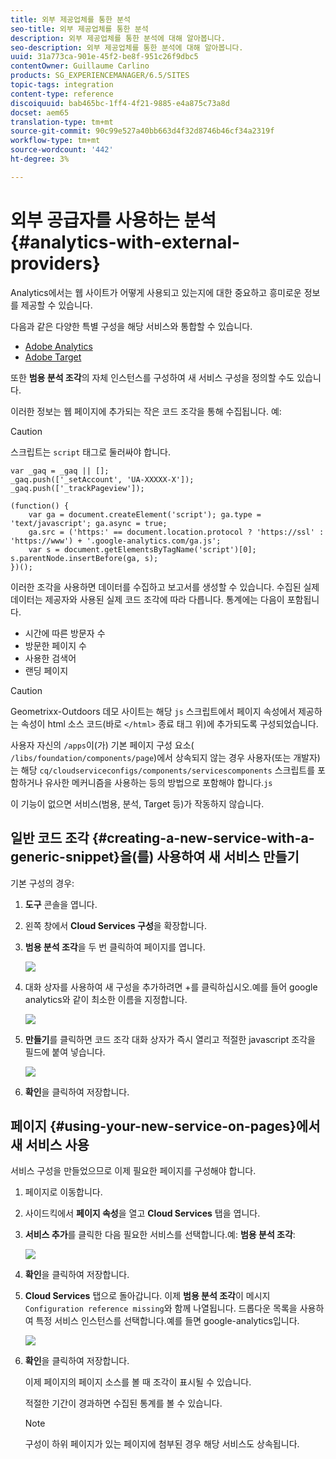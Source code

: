 ```yaml
---
title: 외부 제공업체를 통한 분석
seo-title: 외부 제공업체를 통한 분석
description: 외부 제공업체를 통한 분석에 대해 알아봅니다.
seo-description: 외부 제공업체를 통한 분석에 대해 알아봅니다.
uuid: 31a773ca-901e-45f2-be8f-951c26f9dbc5
contentOwner: Guillaume Carlino
products: SG_EXPERIENCEMANAGER/6.5/SITES
topic-tags: integration
content-type: reference
discoiquuid: bab465bc-1ff4-4f21-9885-e4a875c73a8d
docset: aem65
translation-type: tm+mt
source-git-commit: 90c99e527a40bb663d4f32d8746b46cf34a2319f
workflow-type: tm+mt
source-wordcount: '442'
ht-degree: 3%

---
```



# 외부 공급자를 사용하는 분석 {#analytics-with-external-providers}

Analytics에서는 웹 사이트가 어떻게 사용되고 있는지에 대한 중요하고 흥미로운 정보를 제공할 수 있습니다.

다음과 같은 다양한 특별 구성을 해당 서비스와 통합할 수 있습니다.

* [Adobe Analytics](/help/sites-administering/adobeanalytics.md)
* [Adobe Target](/help/sites-administering/target.md)

또한 **범용 분석 조각**&#x200B;의 자체 인스턴스를 구성하여 새 서비스 구성을 정의할 수도 있습니다.

이러한 정보는 웹 페이지에 추가되는 작은 코드 조각을 통해 수집됩니다. 예:

>[!CAUTION]
>
>스크립트는 `script` 태그로 둘러싸야 합니다.

```
var _gaq = _gaq || [];
_gaq.push(['_setAccount', 'UA-XXXXX-X']);
_gaq.push(['_trackPageview']);

(function() {
    var ga = document.createElement('script'); ga.type = 'text/javascript'; ga.async = true;
    ga.src = ('https:' == document.location.protocol ? 'https://ssl' : 'https://www') + '.google-analytics.com/ga.js';
    var s = document.getElementsByTagName('script')[0]; s.parentNode.insertBefore(ga, s);
})();
```

이러한 조각을 사용하면 데이터를 수집하고 보고서를 생성할 수 있습니다. 수집된 실제 데이터는 제공자와 사용된 실제 코드 조각에 따라 다릅니다. 통계에는 다음이 포함됩니다.

* 시간에 따른 방문자 수
* 방문한 페이지 수
* 사용한 검색어
* 랜딩 페이지

>[!CAUTION]
>
>Geometrixx-Outdoors 데모 사이트는 해당 `js` 스크립트에서 페이지 속성에서 제공하는 속성이 html 소스 코드(바로 `</html>` 종료 태그 위)에 추가되도록 구성되었습니다.
>
>사용자 자신의 `/apps`이(가) 기본 페이지 구성 요소( `/libs/foundation/components/page`)에서 상속되지 않는 경우 사용자(또는 개발자)는 해당 `cq/cloudserviceconfigs/components/servicescomponents` 스크립트를 포함하거나 유사한 메커니즘을 사용하는 등의 방법으로 포함해야 합니다.`js`
>
>이 기능이 없으면 서비스(범용, 분석, Target 등)가 작동하지 않습니다.

## 일반 코드 조각 {#creating-a-new-service-with-a-generic-snippet}을(를) 사용하여 새 서비스 만들기

기본 구성의 경우:

1. **도구** 콘솔을 엽니다.
1. 왼쪽 창에서 **Cloud Services 구성**&#x200B;을 확장합니다.
1. **범용 분석 조각**&#x200B;을 두 번 클릭하여 페이지를 엽니다.

   ![](assets/analytics_genericoverview.png)

1. 대화 상자를 사용하여 새 구성을 추가하려면 +를 클릭하십시오.예를 들어 google analytics와 같이 최소한 이름을 지정합니다.

   ![](assets/analytics_addconfig.png)

1. **만들기**&#x200B;를 클릭하면 코드 조각 대화 상자가 즉시 열리고 적절한 javascript 조각을 필드에 붙여 넣습니다.

   ![](assets/analytics_snippet.png)

1. **확인**&#x200B;을 클릭하여 저장합니다.

## 페이지 {#using-your-new-service-on-pages}에서 새 서비스 사용

서비스 구성을 만들었으므로 이제 필요한 페이지를 구성해야 합니다.

1. 페이지로 이동합니다.
1. 사이드킥에서 **페이지 속성**&#x200B;을 열고 **Cloud Services** 탭을 엽니다.
1. **서비스 추가**&#x200B;를 클릭한 다음 필요한 서비스를 선택합니다.예: **범용 분석 조각**:

   ![](assets/analytics_selectservice.png)

1. **확인**&#x200B;을 클릭하여 저장합니다.
1. **Cloud Services** 탭으로 돌아갑니다. 이제 **범용 분석 조각**&#x200B;이 메시지 `Configuration reference missing`와 함께 나열됩니다. 드롭다운 목록을 사용하여 특정 서비스 인스턴스를 선택합니다.예를 들면 google-analytics입니다.

   ![](assets/analytics_selectspecificservice.png)

1. **확인**&#x200B;을 클릭하여 저장합니다.

   이제 페이지의 페이지 소스를 볼 때 조각이 표시될 수 있습니다.

   적절한 기간이 경과하면 수집된 통계를 볼 수 있습니다.

   >[!NOTE]
   >
   >구성이 하위 페이지가 있는 페이지에 첨부된 경우 해당 서비스도 상속됩니다.
